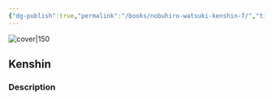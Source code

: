 ```yaml
---
{"dg-publish":true,"permalink":"/books/nobuhiro-watsuki-kenshin-7/","title":"\"Kenshin\"","tags":["manga","Fantasy"]}
---
```




![cover|150](http://books.google.com/books/content?id=TebuQgAACAAJ&printsec=frontcover&img=1&zoom=1&source=gbs_api)

## Kenshin

### Description


```